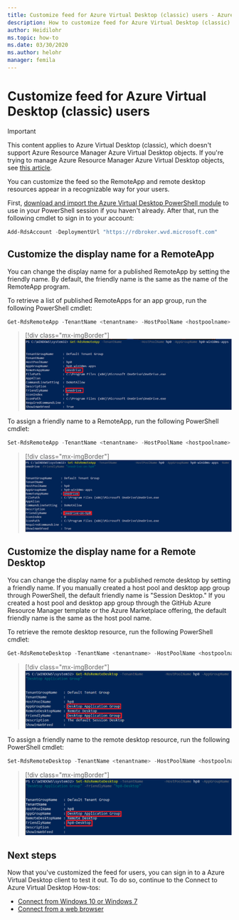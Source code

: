 ```yaml
---
title: Customize feed for Azure Virtual Desktop (classic) users - Azure
description: How to customize feed for Azure Virtual Desktop (classic) users with PowerShell cmdlets.
author: Heidilohr
ms.topic: how-to
ms.date: 03/30/2020
ms.author: helohr
manager: femila
---
```

# Customize feed for Azure Virtual Desktop (classic) users

>[!IMPORTANT]
>This content applies to Azure Virtual Desktop (classic), which doesn't support Azure Resource Manager Azure Virtual Desktop objects. If you're trying to manage Azure Resource Manager Azure Virtual Desktop objects, see [this article](../customize-feed-for-virtual-desktop-users.md).

You can customize the feed so the RemoteApp and remote desktop resources appear in a recognizable way for your users.

First, [download and import the Azure Virtual Desktop PowerShell module](/powershell/windows-virtual-desktop/overview/) to use in your PowerShell session if you haven't already. After that, run the following cmdlet to sign in to your account:

```powershell
Add-RdsAccount -DeploymentUrl "https://rdbroker.wvd.microsoft.com"
```

## Customize the display name for a RemoteApp

You can change the display name for a published RemoteApp by setting the friendly name. By default, the friendly name is the same as the name of the RemoteApp program.

To retrieve a list of published RemoteApps for an app group, run the following PowerShell cmdlet:

```powershell
Get-RdsRemoteApp -TenantName <tenantname> -HostPoolName <hostpoolname> -AppGroupName <appgroupname>
```

> [!div class="mx-imgBorder"]
> ![A screenshot of PowerShell cmdlet Get-RDSRemoteApp with Name and FriendlyName highlighted to customize display name.](../media/get-rdsremoteapp.png)

To assign a friendly name to a RemoteApp, run the following PowerShell cmdlet:

```powershell
Set-RdsRemoteApp -TenantName <tenantname> -HostPoolName <hostpoolname> -AppGroupName <appgroupname> -Name <existingappname> -FriendlyName <newfriendlyname>
```

> [!div class="mx-imgBorder"]
> ![A screenshot of PowerShell cmdlet Set-RDSRemoteApp with Name and New FriendlyName highlighted to customize display name.](../media/set-rdsremoteapp.png)

## Customize the display name for a Remote Desktop

You can change the display name for a published remote desktop by setting a friendly name. If you manually created a host pool and desktop app group through PowerShell, the default friendly name is "Session Desktop." If you created a host pool and desktop app group through the GitHub Azure Resource Manager template or the Azure Marketplace offering, the default friendly name is the same as the host pool name.

To retrieve the remote desktop resource, run the following PowerShell cmdlet:

```powershell
Get-RdsRemoteDesktop -TenantName <tenantname> -HostPoolName <hostpoolname> -AppGroupName <appgroupname>
```

> [!div class="mx-imgBorder"]
> ![A screenshot of PowerShell cmdlet Get-RDSRemoteApp with Name and FriendlyName highlighted.](../media/get-rdsremotedesktop.png)

To assign a friendly name to the remote desktop resource, run the following PowerShell cmdlet:

```powershell
Set-RdsRemoteDesktop -TenantName <tenantname> -HostPoolName <hostpoolname> -AppGroupName <appgroupname> -FriendlyName <newfriendlyname>
```

> [!div class="mx-imgBorder"]
> ![A screenshot of PowerShell cmdlet Set-RDSRemoteApp with Name and New FriendlyName highlighted.](../media/set-rdsremotedesktop.png)

## Next steps

Now that you've customized the feed for users, you can sign in to a Azure Virtual Desktop client to test it out. To do so, continue to the Connect to Azure Virtual Desktop How-tos:

 * [Connect from Windows 10 or Windows 7](connect-windows-7-10-2019.md)
 * [Connect from a web browser](connect-web-2019.md)
